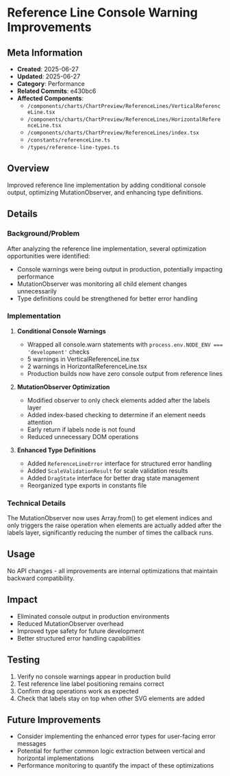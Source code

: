 # Reference Line Console Warning Improvements

## Meta Information
- **Created**: 2025-06-27
- **Updated**: 2025-06-27
- **Category**: Performance
- **Related Commits**: e430bc6
- **Affected Components**: 
  - `/components/charts/ChartPreview/ReferenceLines/VerticalReferenceLine.tsx`
  - `/components/charts/ChartPreview/ReferenceLines/HorizontalReferenceLine.tsx`
  - `/components/charts/ChartPreview/ReferenceLines/index.tsx`
  - `/constants/referenceLine.ts`
  - `/types/reference-line-types.ts`

## Overview
Improved reference line implementation by adding conditional console output, optimizing MutationObserver, and enhancing type definitions.

## Details
### Background/Problem
After analyzing the reference line implementation, several optimization opportunities were identified:
- Console warnings were being output in production, potentially impacting performance
- MutationObserver was monitoring all child element changes unnecessarily
- Type definitions could be strengthened for better error handling

### Implementation
1. **Conditional Console Warnings**
   - Wrapped all console.warn statements with `process.env.NODE_ENV === 'development'` checks
   - 5 warnings in VerticalReferenceLine.tsx
   - 2 warnings in HorizontalReferenceLine.tsx
   - Production builds now have zero console output from reference lines

2. **MutationObserver Optimization**
   - Modified observer to only check elements added after the labels layer
   - Added index-based checking to determine if an element needs attention
   - Early return if labels node is not found
   - Reduced unnecessary DOM operations

3. **Enhanced Type Definitions**
   - Added `ReferenceLineError` interface for structured error handling
   - Added `ScaleValidationResult` for scale validation results
   - Added `DragState` interface for better drag state management
   - Reorganized type exports in constants file

### Technical Details
The MutationObserver now uses Array.from() to get element indices and only triggers the raise operation when elements are actually added after the labels layer, significantly reducing the number of times the callback runs.

## Usage
No API changes - all improvements are internal optimizations that maintain backward compatibility.

## Impact
- Eliminated console output in production environments
- Reduced MutationObserver overhead
- Improved type safety for future development
- Better structured error handling capabilities

## Testing
1. Verify no console warnings appear in production build
2. Test reference line label positioning remains correct
3. Confirm drag operations work as expected
4. Check that labels stay on top when other SVG elements are added

## Future Improvements
- Consider implementing the enhanced error types for user-facing error messages
- Potential for further common logic extraction between vertical and horizontal implementations
- Performance monitoring to quantify the impact of these optimizations
